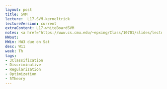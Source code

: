 ```yaml
---
layout: post
title: SVM
lecture:  L17-SVM-kerneltrick
lectureVersion: current
extraContent: L17-whiteBoardSVM
notes: <a href="https://www.cs.cmu.edu/~epxing/Class/10701/slides/lecture16-VC.pdf"> Useful about VC Dimension </a>
HWout: 
HWin: HW3 due on Sat
desc: W11
week: Th
tags:
- 3Classification
- Discriminative
- Regularization
- Optimization
- 5Theory
---
```

